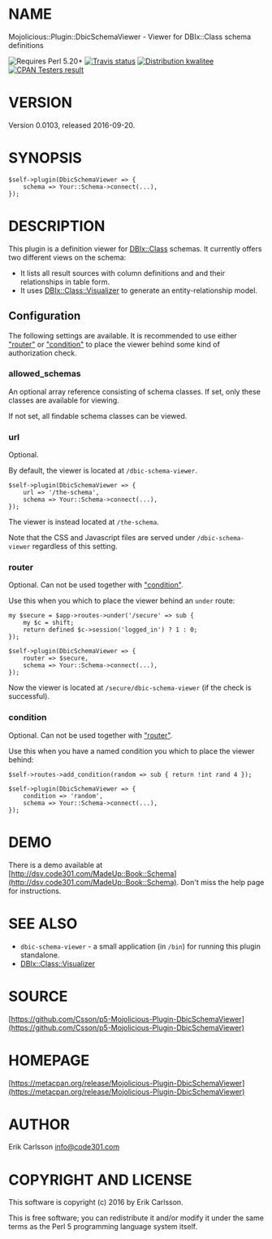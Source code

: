# NAME

Mojolicious::Plugin::DbicSchemaViewer - Viewer for DBIx::Class schema definitions

<div>
    <p>
    <img src="https://img.shields.io/badge/perl-5.20+-blue.svg" alt="Requires Perl 5.20+" />
    <a href="https://travis-ci.org/Csson/p5-Mojolicious-Plugin-DbicSchemaViewer"><img src="https://api.travis-ci.org/Csson/p5-Mojolicious-Plugin-DbicSchemaViewer.svg?branch=master" alt="Travis status" /></a>
    <a href="http://cpants.cpanauthors.org/release/CSSON/Mojolicious-Plugin-DbicSchemaViewer-0.0103"><img src="http://badgedepot.code301.com/badge/kwalitee/CSSON/Mojolicious-Plugin-DbicSchemaViewer/0.0103" alt="Distribution kwalitee" /></a>
    <a href="http://matrix.cpantesters.org/?dist=Mojolicious-Plugin-DbicSchemaViewer%200.0103"><img src="http://badgedepot.code301.com/badge/cpantesters/Mojolicious-Plugin-DbicSchemaViewer/0.0103" alt="CPAN Testers result" /></a>
    </p>
</div>

# VERSION

Version 0.0103, released 2016-09-20.

# SYNOPSIS

    $self->plugin(DbicSchemaViewer => {
        schema => Your::Schema->connect(...),
    });

# DESCRIPTION

This plugin is a definition viewer for [DBIx::Class](https://metacpan.org/pod/DBIx::Class) schemas. It currently offers two different views on the schema:

- It lists all result sources with column definitions and and their relationships in table form.
- It uses  [DBIx::Class::Visualizer](https://metacpan.org/pod/DBIx::Class::Visualizer) to generate an entity-relationship model.

## Configuration

The following settings are available. It is recommended to use either ["router"](#router) or ["condition"](#condition) to place the viewer behind some kind of authorization check.

### allowed\_schemas

An optional array reference consisting of schema classes. If set, only these classes are available for viewing.

If not set, all findable schema classes can be viewed.

### url

Optional.

By default, the viewer is located at `/dbic-schema-viewer`.

    $self->plugin(DbicSchemaViewer => {
        url => '/the-schema',
        schema => Your::Schema->connect(...),
    });

The viewer is instead located at `/the-schema`.

Note that the CSS and Javascript files are served under `/dbic-schema-viewer` regardless of this setting.

### router

Optional. Can not be used together with ["condition"](#condition).

Use this when you which to place the viewer behind an `under` route:

    my $secure = $app->routes->under('/secure' => sub {
        my $c = shift;
        return defined $c->session('logged_in') ? 1 : 0;
    });

    $self->plugin(DbicSchemaViewer => {
        router => $secure,
        schema => Your::Schema->connect(...),
    });

Now the viewer is located at `/secure/dbic-schema-viewer` (if the check is successful).

### condition

Optional. Can not be used together with ["router"](#router).

Use this when you have a named condition you which to place the viewer behind:

    $self->routes->add_condition(random => sub { return !int rand 4 });

    $self->plugin(DbicSchemaViewer => {
        condition => 'random',
        schema => Your::Schema->connect(...),
    });

# DEMO

There is a demo available at [http://dsv.code301.com/MadeUp::Book::Schema](http://dsv.code301.com/MadeUp::Book::Schema). Don't miss the help page for instructions.

# SEE ALSO

- `dbic-schema-viewer` - a small application (in `/bin`) for running this plugin standalone.
- [DBIx::Class::Visualizer](https://metacpan.org/pod/DBIx::Class::Visualizer)

# SOURCE

[https://github.com/Csson/p5-Mojolicious-Plugin-DbicSchemaViewer](https://github.com/Csson/p5-Mojolicious-Plugin-DbicSchemaViewer)

# HOMEPAGE

[https://metacpan.org/release/Mojolicious-Plugin-DbicSchemaViewer](https://metacpan.org/release/Mojolicious-Plugin-DbicSchemaViewer)

# AUTHOR

Erik Carlsson <info@code301.com>

# COPYRIGHT AND LICENSE

This software is copyright (c) 2016 by Erik Carlsson.

This is free software; you can redistribute it and/or modify it under
the same terms as the Perl 5 programming language system itself.
